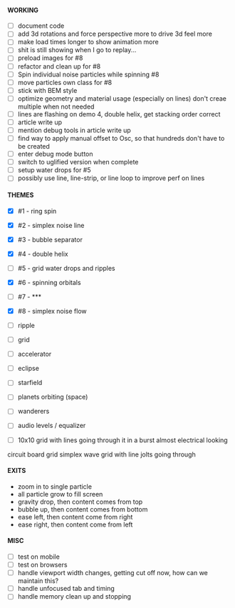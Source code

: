 #### WORKING

- [ ] document code
- [ ] add 3d rotations and force perspective more to drive 3d feel more
- [ ] make load times longer to show animation more
- [ ] shit is still showing when I go to replay...
- [ ] preload images for #8
- [ ] refactor and clean up for #8
- [ ] Spin individual noise particles while spinning #8
- [ ] move particles own class for #8
- [ ] stick with BEM style
- [ ] optimize geometry and material usage (especially on lines) don't creae multiple when not needed
- [ ] lines are flashing on demo 4, double helix, get stacking order correct
- [ ] article write up
- [ ] mention debug tools in article write up
- [ ] find way to apply manual offset to Osc, so that hundreds don't have to be created
- [ ] enter debug mode button
- [ ] switch to uglified version when complete
- [ ] setup water drops for #5
- [ ] possibly use line, line-strip, or line loop to improve perf on lines

#### THEMES

- [x] #1 - ring spin
- [x] #2 - simplex noise line
- [x] #3 - bubble separator
- [x] #4 - double helix
- [ ] #5 - grid water drops and ripples
- [x] #6 - spinning orbitals
- [ ] #7 - ***
- [x] #8 - simplex noise flow

- [ ] ripple
- [ ] grid
- [ ] accelerator
- [ ] eclipse
- [ ] starfield
- [ ] planets orbiting (space)
- [ ] wanderers
- [ ] audio levels / equalizer
- [ ] 10x10 grid with lines going through it in a burst almost electrical looking

circuit board
grid simplex wave
grid with line jolts going through

#### EXITS

- zoom in to single particle
- all particle grow to fill screen
- gravity drop, then content comes from top
- bubble up, then content comes from bottom
- ease left, then content come from right
- ease right, then content come from left

#### MISC

- [ ] test on mobile
- [ ] test on browsers
- [ ] handle viewport width changes, getting cut off now, how can we maintain this?
- [ ] handle unfocused tab and timing
- [ ] handle memory clean up and stopping
